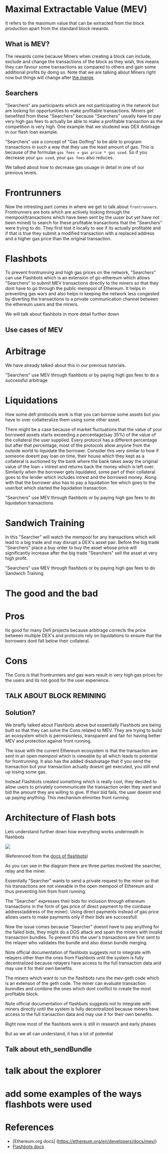 # Maximal Extractable Value (MEV)


It refers to the maximum value that can be extracted from the block production apart from the standard block rewards.

## What is MEV?

The rewards come because Miners when creating a block can include, exclude and change the transactions of the block as they wish, this means they can favour some transactions as compared to others and gain some additional profits by doing so. Note that we are talking about Miners right now but things will change after [the merge](https://ethereum.org/en/upgrades/merge/).

## Searchers
"Searchers" are participants which are not participating in the network but are looking for opportunities to make profitable transactions. Miners get benefited from these "Searchers" because "Searchers" usually have to pay very high gas fees to actually be able to make a profitable transaction as the competition is very high. One example that we studeied was DEX Arbitrage in our flash loan example.

"Searchers" use a concept of "Gas Golfing" to be able to program transactions in such a way that they use the least amount of gas. This is because of the formulae `gas fees = gas price * gas used`. So if you decrease your `gas used`, your `gas fees` also reduces.

We talked about how to decrease gas usuage in detail in one of our previous levels.

# Frontrunners

Now the intresting part comes in where we get to talk about `frontrunners`. Frontrunners are bots which are actively looking through the mempool(transactions which have been sent by the uuser but yet have not been mined) to search for these profitable transactions that the "Searchers" were trying to do. They first test it locally to see if its actually profitable and if that is true they submit a modified transaction with a replaced address and a higher gas price than the original transaction.

# Flashbots

To prevent frontrunning and high gas prices on the network, "Searchers" can use Flashbots which is an extension of go-ethereum which allows "Searchers" to submit MEV transactions directly to the miners so that they dont have to go through the public mempool of Ethereum. It helps in preventing gas wars and also helps in keeping the network less congested by diverting the transactions to a private communication channel between the ethereum users and the miners. 

We will talk about flashbots in more detail further down


## Use cases of MEV

# Arbitrage

We have already talked about this in our previous tutorials.

"Searchers" use MEV through flashbots or by paying high gas fees to do a successful arbitrage

# Liquidations

How some defi protocols work is that you can borrow some assets but you have to over collatteralize them using some other asset.

There might be a case because of market fluctuations that the value of your borrowed assets starts exceeding a percentage(say 35%) of the value of the collateral the user supplied. Every protocol has a different percentage but after that percentage, most of the protocols allow anyone from the outside world to liquidate the borrower. Consider this very similar to how if someone doesnt pay loan on time, their house which they kept as a collateral is auctioned by the bank where the bank takes away the original value of the loan + intrest and returns back the money which is left over. Similarily when the borrower gets liquidated, some part of their collateral goes to the lender which includes intrest and the borrowed money. Along with that the borrower also has to pay a liquidation fee which goes to the user/bot which started the liquidation transaction.

"Searchers" use MEV through flashbots or by paying high gas fees to do liquidation transactions

# Sandwich Training

In this "Searcher" will watch the mempool for any transactions which will lead to a big trade and may disrupt a DEX's asset pair. Before the big trade "Searchers" place a buy order to buy the asset whose price will significantly increase after the big trade "Searchers" sell the asset at very high profit.

"Searchers" use MEV through flashbots or by paying high gas fees to do Sandwich Training

# The good and the bad

# Pros

Its good for many Defi projects because arbitrage corrects the price between multiple DEX's and protocols rely on liquidations to ensure that the borrowers dont fall below their collateral.

# Cons

The Cons is that frontrunners and gas wars result in very high gas prices for the users and its not good for the user experience. 

## TALK ABOUT BLOCK REMINING


## Solution?

We briefly talked about Flashbots above but essentially Flashbots are being built so that they can solve the Cons related to MEV. They are trying to build an ecosystem which is permisionless, transparent and fair for having better MEV and protection against front running.

The issue with the current Ethereum ecosystem is that the transaction are sent in an open mempool which is viewable by all which leads to potential for frontrunning. It also has the added disadvatage that if you send the transaction but your transaction actually doesnt get executed, you still end up losing some gas.

Instead Flashbots created something which is really cool, they decided to allow users to privately commmunicate the transaction order they want and bid the amount they are willing to give. If their bid fails, the user doesnt end up paying anything. This mechanism elimintes front running.

# Architecture of Flash bots

Lets understand further down how everything works underneath in flashbots

![](https://i.imgur.com/l5ageJ7.png)

(Referenced from the [docs of flashbots](https://docs.flashbots.net/flashbots-auction/overview))

As you can see in the diagram there are three parties involved the searcher, relay and the miner.

Essentially "Searcher" wants to send a private request to the miner so that his transactions are not viewable in the open mempool of Ethereum and thus preventing him  from front running.

The "Searcher" expresses their bids for inclusion through ethereum transactions in the form of gas price of direct payment to the coinbase address(address of the miner). Using direct payments instead of gas price allows users to make payments only if their bids are successfull. 


Now the issue comes because "Searcher" doesnt have to pay anything for the failed bids, they might do a DOS attack and spam the miners with invalid transaction bundles. To prevent this the user's transactions are first sent to the relayer who validates the bundle and also doesn bundle merging.


Note official documentation of flashbots suggests not to integrate with relayers other than the ones from Flashbots until the system is fully decentralized because relayers have access to the full transaction data and may use it for their own benefits.


The miners which want to run the flashbots runs the mev-geth code which is an extenson of the geth code. 
The miner can evaluate transaction bunndles and combine the ones which dont conflict to create the most profitable block.

Note official documentation of flashbots suggests not to integrate with miners directly until the system is fully decentralized because miners have access to the full transaction data and may use it for their own benefits.

Right now most of the flashbots work is still in research and early phases

But as we all can understand, it has a lot of potential

## Talk about eth_sendBundle

# talk about the explorer

# add some examples of the ways flashbots were used

# References

- [Ethereum.org docs] (https://ethereum.org/en/developers/docs/mev/)
- [Flashbots docs](https://docs.flashbots.net/flashbots-auction/overview)
